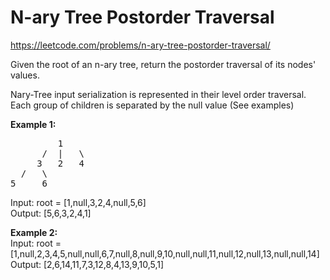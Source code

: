 # N-ary Tree Postorder Traversal
https://leetcode.com/problems/n-ary-tree-postorder-traversal/

Given the root of an n-ary tree, return the postorder traversal of its nodes' values.

Nary-Tree input serialization is represented in their level order traversal. Each group of children is separated by the null value (See examples)


<b>Example 1:</b>
<pre>
         1
      /  |   \
     3   2   4
  /   \
5     6
</pre>
Input: root = [1,null,3,2,4,null,5,6]\
Output: [5,6,3,2,4,1]

<b>Example 2:</b>\
Input: root = [1,null,2,3,4,5,null,null,6,7,null,8,null,9,10,null,null,11,null,12,null,13,null,null,14]\
Output: [2,6,14,11,7,3,12,8,4,13,9,10,5,1]
